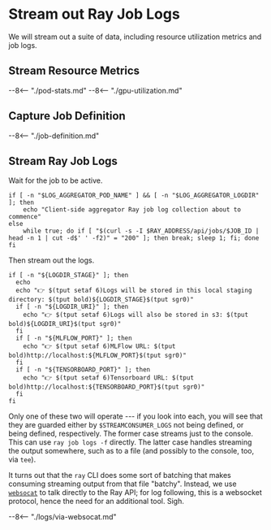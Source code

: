 # Stream out Ray Job Logs

We will stream out a suite of data, including resource utilization metrics and job logs.

## Stream Resource Metrics

--8<-- "./pod-stats.md"
--8<-- "./gpu-utilization.md"

## Capture Job Definition

--8<-- "./job-definition.md"

## Stream Ray Job Logs

Wait for the job to be active.

```shell
if [ -n "$LOG_AGGREGATOR_POD_NAME" ] && [ -n "$LOG_AGGREGATOR_LOGDIR" ]; then
    echo "Client-side aggregator Ray job log collection about to commence"
else
    while true; do if [ "$(curl -s -I $RAY_ADDRESS/api/jobs/$JOB_ID | head -n 1 | cut -d$' ' -f2)" = "200" ]; then break; sleep 1; fi; done
fi
```

Then stream out the logs.

```shell
if [ -n "${LOGDIR_STAGE}" ]; then
  echo
  echo "👉 $(tput setaf 6)Logs will be stored in this local staging directory: $(tput bold)${LOGDIR_STAGE}$(tput sgr0)"
  if [ -n "${LOGDIR_URI}" ]; then
    echo "👉 $(tput setaf 6)Logs will also be stored in s3: $(tput bold)${LOGDIR_URI}$(tput sgr0)"
  fi
  if [ -n "${MLFLOW_PORT}" ]; then
    echo "👉 $(tput setaf 6)MLFlow URL: $(tput bold)http://localhost:${MLFLOW_PORT}$(tput sgr0)"
  fi
  if [ -n "${TENSORBOARD_PORT}" ]; then
    echo "👉 $(tput setaf 6)Tensorboard URL: $(tput bold)http://localhost:${TENSORBOARD_PORT}$(tput sgr0)"
  fi
fi
```

Only one of these two will operate --- if you look into each, you will
see that they are guarded either by `$STREAMCONSUMER_LOGS` not being
defined, or being defined, respectively. The former case streams just
to the console. This can use `ray job logs -f` directly. The latter
case handles streaming the output somewhere, such as to a file (and
possibly to the console, too, via `tee`).

It turns out that the `ray` CLI does some sort of batching that makes
consuming streaming output from that file "batchy". Instead, we use
[`websocat`](https://github.com/vi/websocat) to talk directly to the
Ray API; for log following, this is a websocket protocol, hence the
need for an additional tool. Sigh.

--8<-- "./logs/via-websocat.md"

